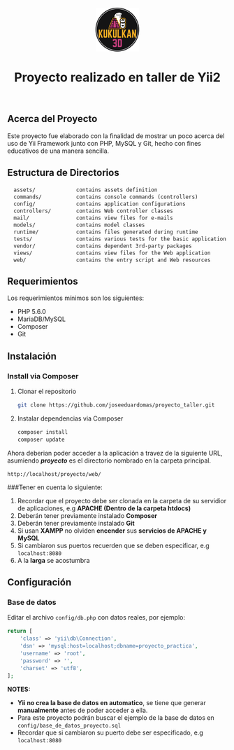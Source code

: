 <p align="center">
    <a href="https://github.com/yiisoft" target="_blank">
        <img src="web/img/logo.png" height="100px">
    </a>
    <h1 align="center">Proyecto realizado en taller de Yii2</h1>
    <br>
</p>




Acerca del Proyecto
-------------------
Este proyecto fue elaborado con la finalidad de mostrar un poco acerca del uso
de Yii Framework junto con PHP, MySQL y Git, hecho con fines educativos de una manera sencilla.


Estructura de Directorios
-------------------

      assets/             contains assets definition
      commands/           contains console commands (controllers)
      config/             contains application configurations
      controllers/        contains Web controller classes
      mail/               contains view files for e-mails
      models/             contains model classes
      runtime/            contains files generated during runtime
      tests/              contains various tests for the basic application
      vendor/             contains dependent 3rd-party packages
      views/              contains view files for the Web application
      web/                contains the entry script and Web resources


Requerimientos
------------
Los requerimientos mínimos son los siguientes:
* PHP 5.6.0
* MariaDB/MySQL
* Composer
* Git


Instalación
------------
### Install via Composer
1. Clonar el repositorio
    ```sh
   git clone https://github.com/joseeduardomas/proyecto_taller.git
   ```
2. Instalar dependencias via Composer
    ```sh
   composer install
   composer update
   ```

Ahora deberian poder acceder a la aplicación a travez de la siguiente URL, asumiendo **_proyecto_** es el directorio
nombrado en la carpeta principal.
~~~
http://localhost/proyecto/web/
~~~

###Tener en cuenta lo siguiente: 
1. Recordar que el proyecto debe ser clonada en la carpeta de su servidior de aplicaciones, e.g **APACHE (Dentro de la carpeta htdocs)**
2. Deberán tener previamente instalado **Composer**
3. Deberán tener previamente instalado **Git**
4. Si usan **XAMPP** no olviden **encender** sus **servicios de APACHE y MySQL**
5. Si cambiaron sus puertos recuerden que se deben especificar, e.g `localhost:8080`
6. A la **larga** se acostumbra

Configuración
-------------

### Base de datos

Editar el archivo `config/db.php` con datos reales, por ejemplo:

```php
return [
    'class' => 'yii\db\Connection',
    'dsn' => 'mysql:host=localhost;dbname=proyecto_practica',
    'username' => 'root',
    'password' => '',
    'charset' => 'utf8',
];
```

**NOTES:**
- **Yii no crea la base de datos en automatico**, se tiene que generar **manualmente** antes de poder acceder a ella.
- Para este proyecto podrán buscar el ejemplo de la base de datos en `config/base_de_datos_proyecto.sql`
- Recordar que si cambiaron su puerto debe ser especificado, e.g `localhost:8080`
